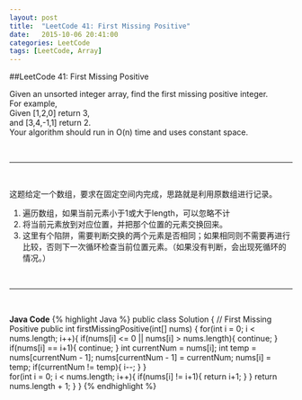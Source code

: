 ```yaml
---
layout: post
title:  "LeetCode 41: First Missing Positive"
date:   2015-10-06 20:41:00
categories: LeetCode
tags: [LeetCode, Array]
---
```


##LeetCode 41: First Missing Positive

Given an unsorted integer array, find the first missing positive integer.  
For example,  
Given [1,2,0] return 3,   
and [3,4,-1,1] return 2.  
Your algorithm should run in O(n) time and uses constant space.


<br>

* * * 

<br>


这题给定一个数组，要求在固定空间内完成，思路就是利用原数组进行记录。

1. 遍历数组，如果当前元素小于1或大于length，可以忽略不计
2. 将当前元素放到对应位置，并把那个位置的元素交换回来。
3. 这里有个陷阱，需要判断交换的两个元素是否相同；如果相同则不需要再进行比较，否则下一次循环检查当前位置元素。（如果没有判断，会出现死循环的情况。）

<br>

* * *

<br>

**Java Code**
{% highlight Java %}
public class Solution {
    // First Missing Positive
    public int firstMissingPositive(int[] nums) {
        for(int i = 0; i < nums.length; i++){
            if(nums[i] <= 0 || nums[i] > nums.length){
                continue;
            }
            if(nums[i] == i+1){
                continue;
            }
            int currentNum = nums[i];
            int temp = nums[currentNum - 1];
            nums[currentNum - 1] = currentNum;
            nums[i] = temp;
            if(currentNum != temp){
                i--;
            }
        }	    	
        for(int i = 0; i < nums.length; i++){
            if(nums[i] != i+1){
                return i+1;
            }
        }
        return nums.length + 1;
    }
}
{% endhighlight %}

